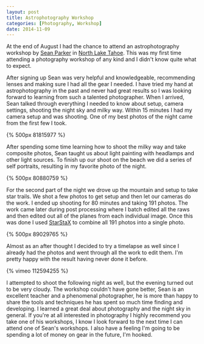 ```yaml
---
layout: post
title: Astrophotography Workshop
categories: [Photography, Workshop]
date: 2014-11-09
---
```

At the end of August I had the chance to attend an astrophotography workshop by [Sean Parker](http://www.sean-parker.com/about/)
in [North Lake Tahoe](https://www.google.com/maps/place/Speedboat+Beach/@39.2218097,-120.0067569,17z/data=!4m7!1m4!3m3!1s0x80997ae878dc7281:0xb8f7788500bf7b78!2sSpeedboat+Beach+access,+Kings+Beach,+CA+96143!3b1!3m1!1s0x0:0x78b59b82cd2eae98).
This was my first time attending a photography workshop of any kind and I didn't know quite what to expect.

<!-- more -->

After signing up Sean was very helpful and knowledgeable, recommending lenses and making sure I had all the gear
I needed. I have tried my hand at astrophotography in the past and never had great results so I was looking forward to learning
from such a talented photographer. When I arrived, Sean talked through everything I needed to know about setup,
camera settings, shooting the night sky and milky way. Within 15 minutes I had my camera setup and was shooting.
One of my best photos of the night came from the first few I took.

{% 500px 81815977 %}

After spending some time learning how to shoot the milky way and take composite photos, Sean taught us about light painting
with headlamps and other light sources. To finish up our shoot on the beach we did a series of self portraits,
resulting in my favorite photo of the night.

{% 500px 80880759 %}

For the second part of the night we drove up the mountain and setup to take star trails. We shot a few photos to get
setup and then let our cameras do the work. I ended up shooting for 80 minutes and taking 191 photos.
The work came later during post processing where I batch edited all the raws and then edited out all of
the planes from each individual image. Once this was done I used [StarStaX](http://www.markus-enzweiler.de/StarStaX/StarStaX.html)
to combine all 191 photos into a single photo.

{% 500px 89029765 %}

Almost as an after thought I decided to try a timelapse as well since I already had the photos and went through all the work
to edit them. I'm pretty happy with the result having never done it before.

{% vimeo 112594255 %}

I attempted to shoot the following night as well, but the evening turned out to be very cloudy.
The workshop couldn't have gone better, Sean is an excellent teacher and a phenomenal photographer,
he is more than happy to share the tools and techniques he has spent so much time finding and developing. I
learned a great deal about photography and the night sky in general. If you're at all interested in
photography I highly recommend you take one of his workshops, I know I look forward to the next time I can attend one of
Sean's workshops. I also have a feeling I'm going to be spending a lot of money on gear in the future, I'm hooked.

